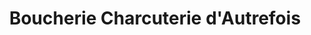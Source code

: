 ---
title: "Boucherie Charcuterie d'Autrefois"
url: /trun/boucherie-charcuterie-dautrefois/
shop: boucherie
---
